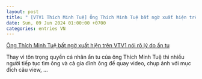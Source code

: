 ```yaml
---
layout: post
title: " [VTV1 Thích Minh Tuệ] Ông Thích Minh Tuệ bất ngờ xuất hiện trên VTV1 nói rõ lý do ẩn tu"
date: Sun, 09 Jun 2024 01:00:00 +0700
categories: entries VN
---
```

[Ông Thích Minh Tuệ bất ngờ xuất hiện trên VTV1 nói rõ lý do ẩn tu](https://congthuong.vn/ong-thich-minh-tue-bat-ngo-xuat-hien-tren-vtv1-noi-ro-ly-do-an-tu-325116.html)

Thay vì tôn trọng quyền cá nhân ẩn tu của ông Thích Minh Tuệ thì nhiều người tiếp tục tìm ông và cả gia đình ông để quay video, chụp ảnh với mục đích câu view, ...


